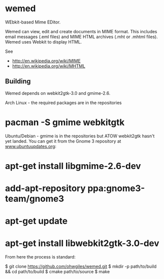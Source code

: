 wemed
=====

WEbkit-based Mime EDitor.

Wemed can view, edit and create documents in MIME format. This includes email messages (.eml files) and MIME HTML archives (.mht or .mhtml files). Wemed uses Webkit to display HTML.

See
- http://en.wikipedia.org/wiki/MIME
- http://en.wikipedia.org/wiki/MHTML


Building
--------

Wemed depends on webkit2gtk-3.0 and gmime-2.6.

Arch Linux - the required packages are in the repositories

  # pacman -S gmime webkitgtk

Ubuntu/Debian - gmime is in the repositories but ATOW webkit2gtk hasn't yet landed. You can get it from the Gnome 3 repository at www.ubuntuupdates.org:

  # apt-get install libgmime-2.6-dev
  # add-apt-repository ppa:gnome3-team/gnome3
  # apt-get update
  # apt-get install libwebkit2gtk-3.0-dev

From here the process is standard:

  $ git clone https://github.com/ohwgiles/wemed.git
  $ mkdir -p path/to/build && cd path/to/build
  $ cmake path/to/source
  $ make



